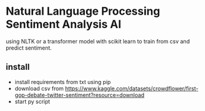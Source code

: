 
# Natural Language Processing Sentiment Analysis AI

using NLTK or a transformer model with scikit learn to train from csv and predict sentiment.



## install
- install requirements from txt using pip
- download csv from https://www.kaggle.com/datasets/crowdflower/first-gop-debate-twitter-sentiment?resource=download
- start py script
